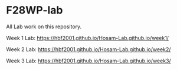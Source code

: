 # F28WP-lab
All Lab work on this repository. 

Week 1 Lab: https://hbf2001.github.io/Hosam-Lab.github.io/week1/

Week 2 Lab: https://hbf2001.github.io/Hosam-Lab.github.io/week2/

Week 3 Lab: https://hbf2001.github.io/Hosam-Lab.github.io/week3/
